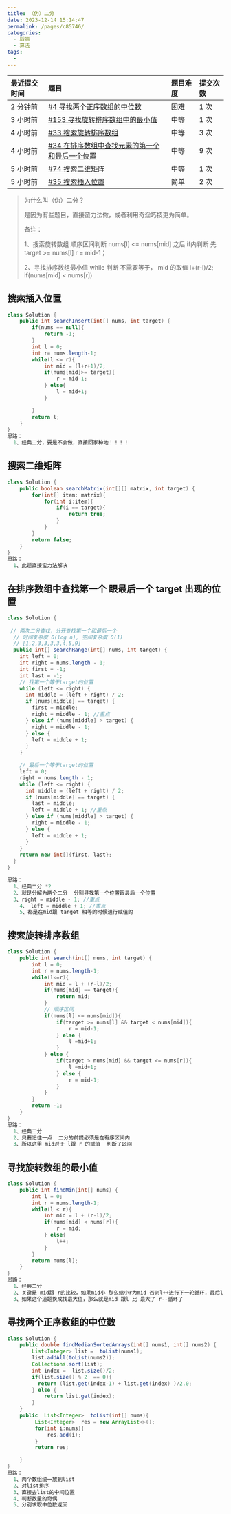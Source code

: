 ```yaml
---
title: （伪）二分
date: 2023-12-14 15:14:47
permalink: /pages/c85746/
categories: 
  - 后端
  - 算法
tags: 
  - 
---
```




| 最近提交时间 | 题目                                                         | 题目难度 | 提交次数 |
| :----------- | :----------------------------------------------------------- | :------- | :------- |
| 2 分钟前     | [#4 寻找两个正序数组的中位数](https://leetcode.cn/problems/median-of-two-sorted-arrays/) | 困难     | 1 次     |
| 3 小时前     | [#153 寻找旋转排序数组中的最小值](https://leetcode.cn/problems/find-minimum-in-rotated-sorted-array/) | 中等     | 1 次     |
| 4 小时前     | [#33 搜索旋转排序数组](https://leetcode.cn/problems/search-in-rotated-sorted-array/) | 中等     | 3 次     |
| 4 小时前     | [#34 在排序数组中查找元素的第一个和最后一个位置](https://leetcode.cn/problems/find-first-and-last-position-of-element-in-sorted-array/) | 中等     | 9 次     |
| 5 小时前     | [#74 搜索二维矩阵](https://leetcode.cn/problems/search-a-2d-matrix/) | 中等     | 1 次     |
| 5 小时前     | [#35 搜索插入位置](https://leetcode.cn/problems/search-insert-position/) | 简单     | 2 次     |

> 为什么叫（伪）二分？
>
> 是因为有些题目，直接蛮力法做，或者利用奇淫巧技更为简单。
>
> 备注：
>
> 1、搜索旋转数组 顺序区间判断  nums[l] <= nums[mid] 之后 if内判断 先 target >= nums[l]    r = mid-1；
>
> 2、寻找排序数组最小值  while 判断 不需要等于， mid 的取值 l+(r-l)/2;  if(nums[mid] < nums[r])

## 搜索插入位置

```java
class Solution {
    public int searchInsert(int[] nums, int target) {
        if(nums == null){
            return -1;
        }
        int l = 0;
        int r= nums.length-1;
        while(l <= r){
            int mid = (l+r+1)/2;  
            if(nums[mid]>= target){
                r = mid-1;
            } else{
                l = mid+1;
            }

        }
        return l;
    }
}
思路：
  1、经典二分，要是不会做，直接回家种地！！！！
```



## 搜索二维矩阵



```java
class Solution {
    public boolean searchMatrix(int[][] matrix, int target) {
        for(int[] item: matrix){
            for(int i:item){
                if(i == target){
                    return true;
                }
            }
        }
        return false;
    }
}
思路：
  1、此题直接蛮力法解决
```



## 在排序数组中查找第一个 跟最后一个 target 出现的位置



```java
class Solution {
 
 // 两次二分查找，分开查找第一个和最后一个
  // 时间复杂度 O(log n), 空间复杂度 O(1)
  // [1,2,3,3,3,3,4,5,9]
  public int[] searchRange(int[] nums, int target) {
    int left = 0;
    int right = nums.length - 1;
    int first = -1;
    int last = -1;
    // 找第一个等于target的位置
    while (left <= right) {
      int middle = (left + right) / 2;
      if (nums[middle] == target) {
        first = middle;
        right = middle - 1; //重点
      } else if (nums[middle] > target) {
        right = middle - 1;
      } else {
        left = middle + 1;
      }
    }

    // 最后一个等于target的位置
    left = 0;
    right = nums.length - 1;
    while (left <= right) {
      int middle = (left + right) / 2;
      if (nums[middle] == target) {
        last = middle;
        left = middle + 1; //重点
      } else if (nums[middle] > target) {
        right = middle - 1;
      } else {
        left = middle + 1;
      }
    }
    return new int[]{first, last};
  }
}

思路：
  1、经典二分 *2
  2、就是分解为两个二分  分别寻找第一个位置跟最后一个位置
  3、right = middle - 1; //重点  
	4、 left = middle + 1; //重点
	5、都是在mid跟 target 相等的时候进行赋值的
```



## 搜索旋转排序数组



```java
class Solution {
    public int search(int[] nums, int target) {
        int l = 0;
        int r = nums.length-1;
        while(l<=r){
            int mid = l + (r-l)/2;
            if(nums[mid] == target){
                return mid;
            }
            // 顺序区间
            if(nums[l] <= nums[mid]){
                if(target >= nums[l] && target < nums[mid]){
                    r = mid-1;
                } else {
                    l =mid+1;
                }
            } else {
                if(target > nums[mid] && target <= nums[r]){
                    l =mid+1;
                } else {
                    r = mid-1;
                }
            }
        }
        return -1;
    }
}
思路：
  1、经典二分
  2、只要记住一点  二分的前提必须是在有序区间内
  3、所以这里 mid对于 l跟 r 的赋值  判断了区间 
```



## 寻找旋转数组的最小值



```java
class Solution {
    public int findMin(int[] nums) {
        int l = 0;
        int r = nums.length-1;
        while(l < r){
            int mid = l + (r-l)/2;
            if(nums[mid] < nums[r]){
                r = mid;
            } else{
                l++;
            }
        }   
        return nums[l];
    }
}
思路：
  1、经典二分
  2、关键是 mid跟 r的比较，如果mid小 那么缩小r为mid 否则l++进行下一轮循环，最后l 就是要找的位置
  3、如果这个道题换成找最大值，那么就是mid 跟l 比 最大了 r--循环了
```



## 寻找两个正序数组的中位数



```java
class Solution {
    public double findMedianSortedArrays(int[] nums1, int[] nums2) {
        List<Integer> list =  toList(nums1);
        list.addAll(toList(nums2));
        Collections.sort(list);
        int index =  list.size()/2;
        if(list.size() % 2  == 0){
          return (list.get(index-1) + list.get(index) )/2.0;
        } else {
            return list.get(index);
        }
    }
    public  List<Integer>  toList(int[] nums){
         List<Integer>  res = new ArrayList<>();
         for(int i:nums){
             res.add(i);
         }
         return res;

    }
}
思路：
  1、两个数组统一放到list
  2、对list排序
  3、直接去list的中间位置
  4、判断数量的奇偶
  5、分别求取中位数返回
```

